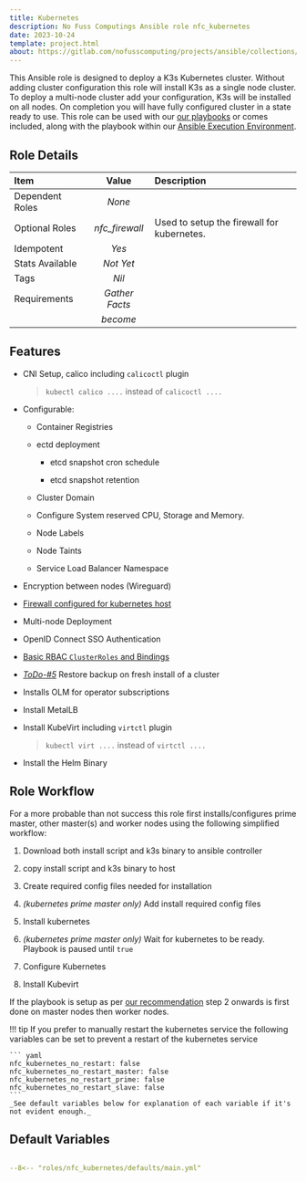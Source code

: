 ```yaml
---
title: Kubernetes
description: No Fuss Computings Ansible role nfc_kubernetes
date: 2023-10-24
template: project.html
about: https://gitlab.com/nofusscomputing/projects/ansible/collections/kubernetes
---
```


This Ansible role is designed to deploy a K3s Kubernetes cluster. Without adding cluster configuration this role will install K3s as a single node cluster. To deploy a multi-node cluster add your configuration, K3s will be installed on all nodes. On completion you will have fully configured cluster in a state ready to use. This role can be used with our [our playbooks](../../../../playbooks/index.md) or comes included, along with the playbook within our [Ansible Execution Environment](../../../../execution_environment/index.md).


## Role Details

| Item| Value | Description |
|:---|:---:|:---|
| Dependent Roles | _None_ | |
| Optional Roles | _nfc_firewall_ | Used to setup the firewall for kubernetes. |
| Idempotent | _Yes_ |  |
| Stats Available | _Not Yet_ |  |
| Tags | _Nil_ |  |
| Requirements | _Gather Facts_  |  |
|   | _become_ |  |


## Features

- CNI Setup, calico including `calicoctl` plugin

    > `kubectl calico ....` instead of `calicoctl ....`

- Configurable:

    - Container Registries

    - ectd deployment
    
        - etcd snapshot cron schedule

        - etcd snapshot retention
    
    - Cluster Domain

    - Configure System reserved CPU, Storage and Memory.

    - Node Labels

    - Node Taints

    - Service Load Balancer Namespace

- Encryption between nodes (Wireguard)

- [Firewall configured for kubernetes host](firewall.md)

- Multi-node Deployment

- OpenID Connect SSO Authentication

- [Basic RBAC `ClusterRoles` and Bindings](rbac.md)

- _[ToDo-#5](https://gitlab.com/nofusscomputing/projects/ansible/kubernetes/-/issues/5)_ Restore backup on fresh install of a cluster

- Installs OLM for operator subscriptions

- Install MetalLB

- Install KubeVirt including `virtctl` plugin

    > `kubectl virt ....` instead of `virtctl ....`

- Install the Helm Binary


## Role Workflow

For a more probable than not success this role first installs/configures prime master, other master(s) and worker nodes using the following simplified workflow:

1. Download both install script and k3s binary to ansible controller

1. copy install script and k3s binary to host

1. Create required config files needed for installation

1. _(kubernetes prime master only)_ Add install required config files

1. Install kubernetes

1. _(kubernetes prime master only)_ Wait for kubernetes to be ready. Playbook is paused until `true`

1. Configure Kubernetes

1. Install Kubevirt

If the playbook is setup as per [our recommendation](ansible.md) step 2 onwards is first done on master nodes then worker nodes.

!!! tip
    If you prefer to manually restart the kubernetes service the following variables can be set to prevent a restart of the kubernetes service

    ``` yaml
    nfc_kubernetes_no_restart: false
    nfc_kubernetes_no_restart_master: false
    nfc_kubernetes_no_restart_prime: false
    nfc_kubernetes_no_restart_slave: false
    ```
    _See default variables below for explanation of each variable if it's not evident enough._


## Default Variables


``` yaml title="defaults/main.yaml" linenums="1"

--8<-- "roles/nfc_kubernetes/defaults/main.yml"

```